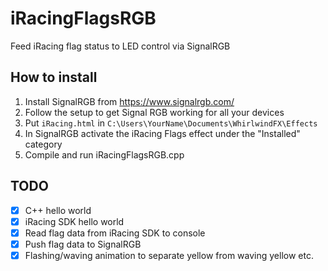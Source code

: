 # iRacingFlagsRGB
Feed iRacing flag status to LED control via SignalRGB

## How to install
1. Install SignalRGB from https://www.signalrgb.com/
2. Follow the setup to get Signal RGB working for all your devices
3. Put `iRacing.html` in `C:\Users\YourName\Documents\WhirlwindFX\Effects`
4. In SignalRGB activate the iRacing Flags effect under the "Installed" category
5. Compile and run iRacingFlagsRGB.cpp

## TODO
 - [x] C++ hello world
 - [x] iRacing SDK hello world
 - [x] Read flag data from iRacing SDK to console
 - [x] Push flag data to SignalRGB
 - [x] Flashing/waving animation to separate yellow from waving yellow etc.
